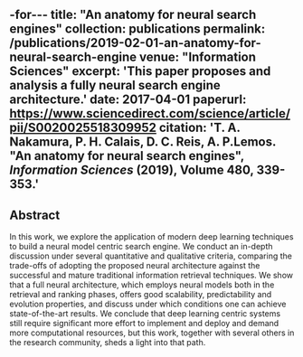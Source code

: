 -for---
title: "An anatomy for neural search engines"
collection: publications
permalink: /publications/2019-02-01-an-anatomy-for-neural-search-engine
venue: "Information Sciences"
excerpt: 'This paper proposes and analysis a fully neural search engine architecture.'
date: 2017-04-01
paperurl: https://www.sciencedirect.com/science/article/pii/S0020025518309952
citation: 'T. A. Nakamura, P. H. Calais, D. C. Reis, A. P.Lemos. "An anatomy for neural search engines", <i>Information Sciences</i> (2019), Volume 480, 339-353.'
---

## Abstract
In this work, we explore the application of modern deep learning techniques to build a neural model centric search engine. We conduct an in-depth discussion under several quantitative and qualitative criteria, comparing the trade-offs of adopting the proposed neural architecture against the successful and mature traditional information retrieval techniques. We show that a full neural architecture, which employs neural models both in the retrieval and ranking phases, offers good scalability, predictability and evolution properties, and discuss under which conditions one can achieve state-of-the-art results. We conclude that deep learning centric systems still require significant more effort to implement and deploy and demand more computational resources, but this work, together with several others in the research community, sheds a light into that path.
